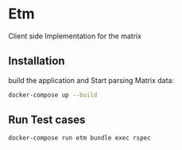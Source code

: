 # Etm

Client side Implementation for the matrix 

## Installation

build the application and Start parsing Matrix data:

```bash
docker-compose up --build    
```

## Run Test cases
```bash
docker-compose run etm bundle exec rspec
```
